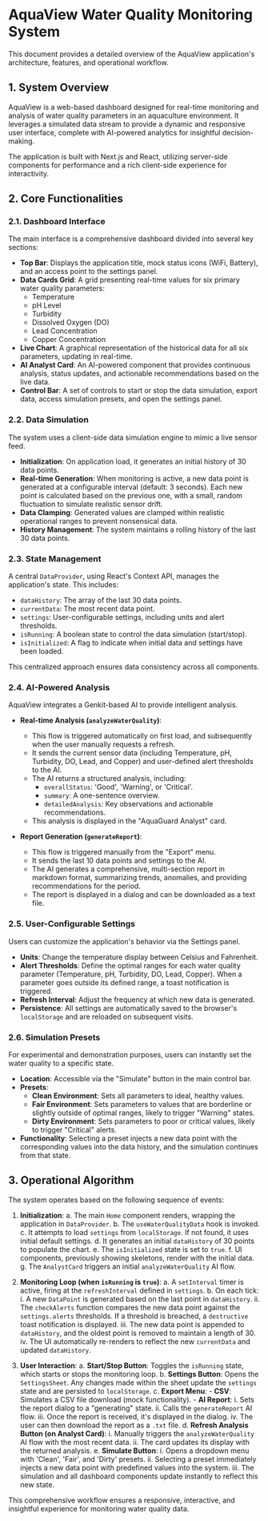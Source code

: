# AquaView Water Quality Monitoring System

This document provides a detailed overview of the AquaView application's architecture, features, and operational workflow.

## 1. System Overview

AquaView is a web-based dashboard designed for real-time monitoring and analysis of water quality parameters in an aquaculture environment. It leverages a simulated data stream to provide a dynamic and responsive user interface, complete with AI-powered analytics for insightful decision-making.

The application is built with Next.js and React, utilizing server-side components for performance and a rich client-side experience for interactivity.

## 2. Core Functionalities

### 2.1. Dashboard Interface
The main interface is a comprehensive dashboard divided into several key sections:

-   **Top Bar**: Displays the application title, mock status icons (WiFi, Battery), and an access point to the settings panel.
-   **Data Cards Grid**: A grid presenting real-time values for six primary water quality parameters:
    -   Temperature
    -   pH Level
    -   Turbidity
    -   Dissolved Oxygen (DO)
    -   Lead Concentration
    -   Copper Concentration
-   **Live Chart**: A graphical representation of the historical data for all six parameters, updating in real-time.
-   **AI Analyst Card**: An AI-powered component that provides continuous analysis, status updates, and actionable recommendations based on the live data.
-   **Control Bar**: A set of controls to start or stop the data simulation, export data, access simulation presets, and open the settings panel.

### 2.2. Data Simulation
The system uses a client-side data simulation engine to mimic a live sensor feed.

-   **Initialization**: On application load, it generates an initial history of 30 data points.
-   **Real-time Generation**: When monitoring is active, a new data point is generated at a configurable interval (default: 3 seconds). Each new point is calculated based on the previous one, with a small, random fluctuation to simulate realistic sensor drift.
-   **Data Clamping**: Generated values are clamped within realistic operational ranges to prevent nonsensical data.
-   **History Management**: The system maintains a rolling history of the last 30 data points.

### 2.3. State Management
A central `DataProvider`, using React's Context API, manages the application's state. This includes:

-   `dataHistory`: The array of the last 30 data points.
-   `currentData`: The most recent data point.
-   `settings`: User-configurable settings, including units and alert thresholds.
-   `isRunning`: A boolean state to control the data simulation (start/stop).
-   `isInitialized`: A flag to indicate when initial data and settings have been loaded.

This centralized approach ensures data consistency across all components.

### 2.4. AI-Powered Analysis
AquaView integrates a Genkit-based AI to provide intelligent analysis.

-   **Real-time Analysis (`analyzeWaterQuality`)**:
    -   This flow is triggered automatically on first load, and subsequently when the user manually requests a refresh.
    -   It sends the current sensor data (including Temperature, pH, Turbidity, DO, Lead, and Copper) and user-defined alert thresholds to the AI.
    -   The AI returns a structured analysis, including:
        -   `overallStatus`: 'Good', 'Warning', or 'Critical'.
        -   `summary`: A one-sentence overview.
        -   `detailedAnalysis`: Key observations and actionable recommendations.
    -   This analysis is displayed in the "AquaGuard Analyst" card.

-   **Report Generation (`generateReport`)**:
    -   This flow is triggered manually from the "Export" menu.
    -   It sends the last 10 data points and settings to the AI.
    -   The AI generates a comprehensive, multi-section report in markdown format, summarizing trends, anomalies, and providing recommendations for the period.
    -   The report is displayed in a dialog and can be downloaded as a text file.

### 2.5. User-Configurable Settings
Users can customize the application's behavior via the Settings panel.

-   **Units**: Change the temperature display between Celsius and Fahrenheit.
-   **Alert Thresholds**: Define the optimal ranges for each water quality parameter (Temperature, pH, Turbidity, DO, Lead, Copper). When a parameter goes outside its defined range, a toast notification is triggered.
-   **Refresh Interval**: Adjust the frequency at which new data is generated.
-   **Persistence**: All settings are automatically saved to the browser's `localStorage` and are reloaded on subsequent visits.

### 2.6. Simulation Presets
For experimental and demonstration purposes, users can instantly set the water quality to a specific state.

-   **Location**: Accessible via the "Simulate" button in the main control bar.
-   **Presets**:
    -   **Clean Environment**: Sets all parameters to ideal, healthy values.
    -   **Fair Environment**: Sets parameters to values that are borderline or slightly outside of optimal ranges, likely to trigger "Warning" states.
    -   **Dirty Environment**: Sets parameters to poor or critical values, likely to trigger "Critical" alerts.
-   **Functionality**: Selecting a preset injects a new data point with the corresponding values into the data history, and the simulation continues from that state.

## 3. Operational Algorithm

The system operates based on the following sequence of events:

1.  **Initialization**:
    a. The main `Home` component renders, wrapping the application in `DataProvider`.
    b. The `useWaterQualityData` hook is invoked.
    c. It attempts to load `settings` from `localStorage`. If not found, it uses initial default settings.
    d. It generates an initial `dataHistory` of 30 points to populate the chart.
    e. The `isInitialized` state is set to `true`.
    f. UI components, previously showing skeletons, render with the initial data.
    g. The `AnalystCard` triggers an initial `analyzeWaterQuality` AI flow.

2.  **Monitoring Loop (when `isRunning` is `true`)**:
    a. A `setInterval` timer is active, firing at the `refreshInterval` defined in `settings`.
    b. On each tick:
        i. A new `DataPoint` is generated based on the last point in `dataHistory`.
        ii. The `checkAlerts` function compares the new data point against the `settings.alerts` thresholds. If a threshold is breached, a `destructive` toast notification is displayed.
        iii. The new data point is appended to `dataHistory`, and the oldest point is removed to maintain a length of 30.
        iv. The UI automatically re-renders to reflect the new `currentData` and updated `dataHistory`.

3.  **User Interaction**:
    a. **Start/Stop Button**: Toggles the `isRunning` state, which starts or stops the monitoring loop.
    b. **Settings Button**: Opens the `SettingsSheet`. Any changes made within the sheet update the `settings` state and are persisted to `localStorage`.
    c. **Export Menu**:
        - **CSV**: Simulates a CSV file download (mock functionality).
        - **AI Report**:
            i. Sets the report dialog to a "generating" state.
            ii. Calls the `generateReport` AI flow.
            iii. Once the report is received, it's displayed in the dialog.
            iv. The user can then download the report as a `.txt` file.
    d. **Refresh Analysis Button (on Analyst Card)**:
        i. Manually triggers the `analyzeWaterQuality` AI flow with the most recent data.
        ii. The card updates its display with the returned analysis.
    e. **Simulate Button**:
        i. Opens a dropdown menu with 'Clean', 'Fair', and 'Dirty' presets.
        ii. Selecting a preset immediately injects a new data point with predefined values into the system.
        iii. The simulation and all dashboard components update instantly to reflect this new state.

This comprehensive workflow ensures a responsive, interactive, and insightful experience for monitoring water quality data.

